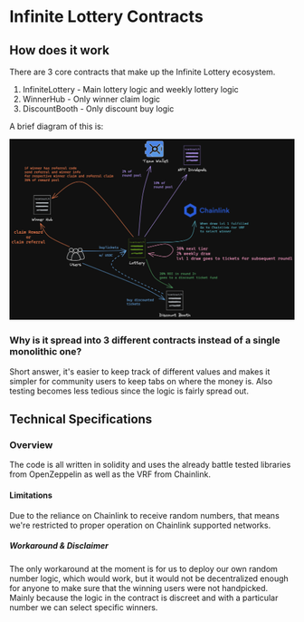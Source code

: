 # Infinite Lottery Contracts

## How does it work

There are 3 core contracts that make up the Infinite Lottery ecosystem.

1. InfiniteLottery - Main lottery logic and weekly lottery logic
2. WinnerHub - Only winner claim logic
3. DiscountBooth - Only discount buy logic

A brief diagram of this is:

![Infinite Lottery diagram](./imgs/contract%20diagram.png?raw=true)

### Why is it spread into 3 different contracts instead of a single monolithic one?

Short answer, it's easier to keep track of different values and makes it simpler for community users to keep tabs on where the money is. Also testing becomes less tedious since the logic is fairly spread out.

## Technical Specifications

### Overview

The code is all written in solidity and uses the already battle tested libraries from OpenZeppelin as well as the VRF from Chainlink.

#### Limitations

Due to the reliance on Chainlink to receive random numbers, that means we're restricted to proper operation on Chainlink supported networks.

##### Workaround & Disclaimer

The only workaround at the moment is for us to deploy our own random number logic, which would work, but it would not be decentralized enough for anyone to make sure that the winning users were not handpicked. Mainly because the logic in the contract is discreet and with a particular number we can select specific winners.
